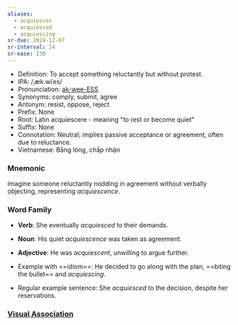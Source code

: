 ```yaml
---
aliases:
  - acquiesces
  - acquiesced
  - acquiescing
sr-due: 2024-12-07
sr-interval: 14
sr-ease: 230
---
```


- Definition: To accept something reluctantly but without protest.
- IPA: /ˌæk.wiˈes/
- Pronunciation: [ak-wee-ESS](https://www.google.com/search?q=how+to+pronounce+acquiesce)
- Synonyms: comply, submit, agree
- Antonym: resist, oppose, reject
- Prefix: None
- Root: Latin acquiescere - meaning "to rest or become quiet"
- Suffix: None
- Connotation: Neutral; implies passive acceptance or agreement, often due to reluctance.
- Vietnamese: Bằng lòng, chấp nhận

### Mnemonic

Imagine someone reluctantly nodding in agreement without verbally objecting, representing *acquiescence*.

### Word Family

- **Verb**: She eventually *acquiesced* to their demands.
- **Noun**: His quiet *acquiescence* was taken as agreement.
- **Adjective**: He was *acquiescent*, unwilling to argue further.

- Example with ==idiom==: He decided to go along with the plan, ==biting the bullet== and *acquiescing*.
- Regular example sentence: She *acquiesced* to the decision, despite her reservations.

### [Visual Association](https://www.google.com/search?tbm=isch&q=acquiesce)
